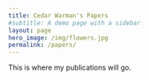 ```yaml
---
title: Cedar Warman's Papers
#subtitle: A demo page with a sidebar
layout: page
hero_image: /img/flowers.jpg
permalink: /papers/
---
```


This is where my publications will go.
